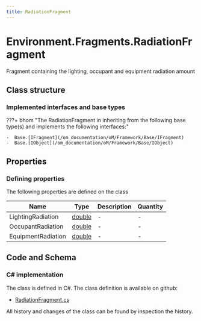```yaml
---
title: RadiationFragment
---
```


# Environment.Fragments.RadiationFragment

Fragment containing the lighting, occupant and equipment radiation amount

## Class structure

### Implemented interfaces and base types

???+ bhom "The RadiationFragment in inheriting from the following base type(s) and implements the following interfaces:"

    -  Base.[IFragment](/om_documentation/oM/Framework/Base/IFragment)
    -  Base.[IObject](/om_documentation/oM/Framework/Base/IObject)


## Properties



### Defining properties

The following properties are defined on the class

| Name             | Type             | Description      | Quantity         |
|------------------|------------------|------------------|------------------|
| LightingRadiation | [double](https://learn.microsoft.com/en-us/dotnet/api/System.Double?view=netstandard-2.0) | - | - |
| OccupantRadiation | [double](https://learn.microsoft.com/en-us/dotnet/api/System.Double?view=netstandard-2.0) | - | - |
| EquipmentRadiation | [double](https://learn.microsoft.com/en-us/dotnet/api/System.Double?view=netstandard-2.0) | - | - |


## Code and Schema

### C# implementation

The class is defined in C#. The class definition is available on github:

- [RadiationFragment.cs](https://github.com/BHoM/BHoM/blob/develop/Environment_oM/Fragments\RadiationFragment.cs)

All history and changes of the class can be found by inspection the history.
